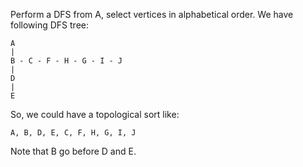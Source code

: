 Perform a DFS from A, select vertices in alphabetical order. We have following
DFS tree:

```
A
|
B - C - F - H - G - I - J
|
D
|
E
```

So, we could have a topological sort like:

```
A, B, D, E, C, F, H, G, I, J
```

Note that B go before D and E.
